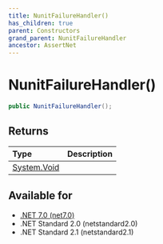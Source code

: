 ```yaml
---
title: NunitFailureHandler()
has_children: true
parent: Constructors
grand_parent: NunitFailureHandler
ancestor: AssertNet
---
```

# NunitFailureHandler()

```csharp
public NunitFailureHandler();
```

## Returns
| Type                                                                    | Description |
|:------------------------------------------------------------------------|:------------|
| [System.Void](https://learn.microsoft.com/en-us/dotnet/api/system.void) |             |

## Available for
- [.NET 7.0 (net7.0)](https://versionsof.net/core/7.0/)
- .NET Standard 2.0 (netstandard2.0)
- .NET Standard 2.1 (netstandard2.1)
